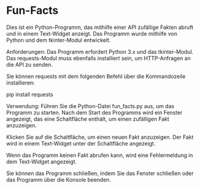 # Fun-Facts

Dies ist ein Python-Programm, das mithilfe einer API zufällige Fakten abruft und in einem Text-Widget anzeigt. Das Programm wurde mithilfe von Python und dem tkinter-Modul entwickelt.

Anforderungen:
Das Programm erfordert Python 3.x und das tkinter-Modul. Das requests-Modul muss ebenfalls installiert sein, um HTTP-Anfragen an die API zu senden.

Sie können requests mit dem folgenden Befehl über die Kommandozeile installieren:

pip install requests

Verwendung:
Führen Sie die Python-Datei fun_facts.py aus, um das Programm zu starten. Nach dem Start des Programms wird ein Fenster angezeigt, das eine Schaltfläche enthält, um einen zufälligen Fakt anzuzeigen.

Klicken Sie auf die Schaltfläche, um einen neuen Fakt anzuzeigen. Der Fakt wird in einem Text-Widget unter der Schaltfläche angezeigt.

Wenn das Programm keinen Fakt abrufen kann, wird eine Fehlermeldung in dem Text-Widget angezeigt.

Sie können das Programm schließen, indem Sie das Fenster schließen oder das Programm über die Konsole beenden.
